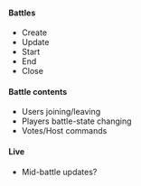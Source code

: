 #### Battles
- Create
- Update
- Start
- End
- Close

#### Battle contents
- Users joining/leaving
- Players battle-state changing
- Votes/Host commands

#### Live
- Mid-battle updates?
